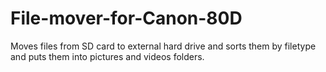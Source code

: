 # File-mover-for-Canon-80D
Moves files from SD card to external hard drive and sorts them by filetype and puts them into pictures and videos folders.
